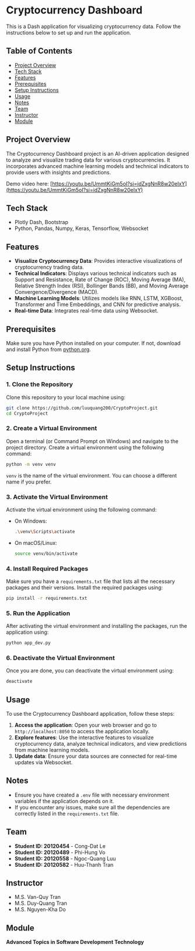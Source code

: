 
# Cryptocurrency Dashboard

This is a Dash application for visualizing cryptocurrency data. Follow the instructions below to set up and run the application.

## Table of Contents
- [Project Overview](#project-overview)
- [Tech Stack](#tech-stack)
- [Features](#features)
- [Prerequisites](#prerequisites)
- [Setup Instructions](#setup-instructions)
- [Usage](#usage)
- [Notes](#notes)
- [Team](#team)
- [Instructor](#instructor)
- [Module](#module)

## Project Overview
The Cryptocurrency Dashboard project is an AI-driven application designed to analyze and visualize trading data for various cryptocurrencies. It incorporates advanced machine learning models and technical indicators to provide users with insights and predictions.

Demo video here: [https://youtu.be/UmmtKiGm5oI?si=idZxgNnR8w20eIxY](https://youtu.be/UmmtKiGm5oI?si=idZxgNnR8w20eIxY)

## Tech Stack
- Plotly Dash, Bootstrap
- Python, Pandas, Numpy, Keras, Tensorflow, Websocket

## Features
- **Visualize Cryptocurrency Data**: Provides interactive visualizations of cryptocurrency trading data.
- **Technical Indicators**: Displays various technical indicators such as Support and Resistance, Rate of Change (ROC), Moving Average (MA), Relative Strength Index (RSI), Bollinger Bands (BB), and Moving Average Convergence/Divergence (MACD).
- **Machine Learning Models**: Utilizes models like RNN, LSTM, XGBoost, Transformer and Time Embeddings, and CNN for predictive analysis.
- **Real-time Data**: Integrates real-time data using Websocket.

## Prerequisites
Make sure you have Python installed on your computer. If not, download and install Python from [python.org](https://www.python.org/).

## Setup Instructions

### 1. Clone the Repository

Clone this repository to your local machine using:
```bash
git clone https://github.com/luuquang200/CryptoProject.git
cd CryptoProject
```

### 2. Create a Virtual Environment

Open a terminal (or Command Prompt on Windows) and navigate to the project directory. Create a virtual environment using the following command:

```bash
python -m venv venv
```
`venv` is the name of the virtual environment. You can choose a different name if you prefer.

### 3. Activate the Virtual Environment

Activate the virtual environment using the following command:

- On Windows:
  ```bash
  .\venv\Scripts\activate
  ```
- On macOS/Linux:
  ```bash
  source venv/bin/activate
  ```

### 4. Install Required Packages

Make sure you have a `requirements.txt` file that lists all the necessary packages and their versions. Install the required packages using:

```bash
pip install -r requirements.txt
```

### 5. Run the Application

After activating the virtual environment and installing the packages, run the application using:

```bash
python app_dev.py
```

### 6. Deactivate the Virtual Environment

Once you are done, you can deactivate the virtual environment using:

```bash
deactivate
```

## Usage
To use the Cryptocurrency Dashboard application, follow these steps:

1. **Access the application**: Open your web browser and go to `http://localhost:8050` to access the application locally.
2. **Explore features**: Use the interactive features to visualize cryptocurrency data, analyze technical indicators, and view predictions from machine learning models.
3. **Update data**: Ensure your data sources are connected for real-time updates via Websocket.

## Notes
- Ensure you have created a `.env` file with necessary environment variables if the application depends on it.
- If you encounter any issues, make sure all the dependencies are correctly listed in the `requirements.txt` file.

## Team
- **Student ID: 20120454** - Cong-Dat Le
- **Student ID: 20120489** - Phi-Hung Vo
- **Student ID: 20120558** - Ngoc-Quang Luu
- **Student ID: 20120582** - Huu-Thanh Tran

## Instructor
- M.S. Van-Quy Tran
- M.S. Duy-Quang Tran
- M.S. Nguyen-Kha Do

## Module
**Advanced Topics in Software Development Technology**
